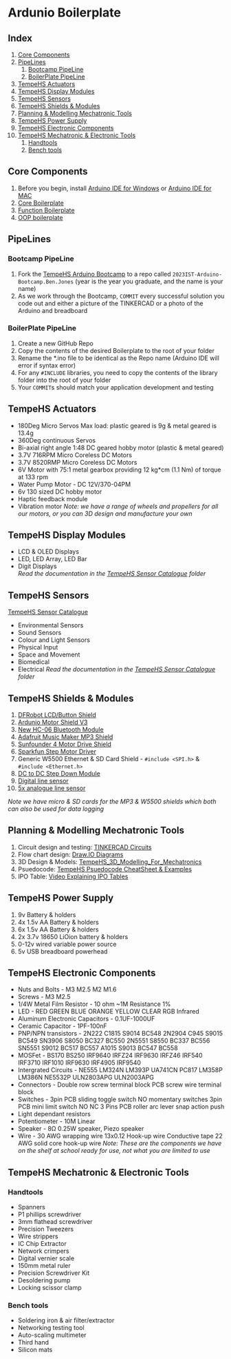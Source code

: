 # Ardunio Boilerplate

## Index
1. [Core Components](#core-components)
2. [PipeLines](#pipelines)
    1. [Bootcamp PipeLine](#bootcamp-pipeline)
    2. [BoilerPlate PipeLine](#boilerplate-pipeline)
3. [TempeHS Actuators](#tempehs-actuators)
4. [TempeHS Display Modules](tempehs-display-modules)
5. [TempeHS Sensors](#tempehs-sensors)
6. [TempeHS Shields & Modules](#tempehs-shields--modules)
7. [Planning & Modelling Mechatronic Tools](#planning--modelling-mechatronic-tools)
8. [TempeHS Power Supply](#tempehs-power-supply)
9. [TempeHS Electronic Components](#tempehs-electronic-components)
10. [TempeHS Mechatronic & Electronic Tools](#tempehs-mechatronic--electronic-tools)
    1. [Handtools](#handtools)
    2. [Bench tools](#bench-tools)

## Core Components
1. Before you begin, install [Arduino IDE for Windows](https://drive.google.com/file/d/1ha-3JTMwprRaKoNczq-eIYs7LrxqR_wl/view?usp=drive_link) or [Arduino IDE for MAC](https://drive.google.com/file/d/1hbWTW9vQ1C1OLoO4T3Ryvpsaqmj3jIQ2/view?usp=drive_link)
2. [Core Boilerplate](https://github.com/TempeHS/TempeHS_Ardunio_Boilerplate/tree/main/Ardunio_Core_Boilerplate)
3. [Function Boilerplate](https://github.com/TempeHS/TempeHS_Ardunio_Boilerplate/tree/main/Ardunio_Function_Boilerplate)
4. [OOP boilerplate](https://github.com/TempeHS/TempeHS_Ardunio_Boilerplate/tree/main/Ardunio_OOP_Boilerplate)

## PipeLines
### Bootcamp PipeLine
1. Fork the [TempeHS Arduino Bootcamp](https://github.com/TempeHS/TempeHS_Ardunio_Bootcamp) to a repo called `2023IST-Arduino-Bootcamp.Ben.Jones` (year is the year you graduate, and the name is your name)
2. As we work through the Bootcamp, `COMMIT` every successful solution you code out and either a picture of the TINKERCAD or a photo of the Arduino and breadboard

### BoilerPlate PipeLine
1. Create a new GitHub Repo
2. Copy the contents of the desired Boilerplate to the root of your folder
3. Rename the *.ino file to be identical as the Repo name (Arduino IDE will error if syntax error)
4. For any `#INCLUDE` libraries, you need to copy the contents of the library folder into the root of your folder
5. Your `COMMIT`s should match your application development and testing

## TempeHS Actuators
- 180Deg Micro Servos Max load: plastic geared is 9g & metal geared is 13.4g
- 360Deg continuous Servos
- Bi-axial right angle 1:48 DC geared hobby motor (plastic & metal geared)
- 3.7V 716RPM Micro Coreless DC Motors
- 3.7V 8520RMP Micro Coreless DC Motors
- 6V Motor with 75:1 metal gearbox providing 12 kg*cm (1.1 Nm) of torque at 133 rpm
- Water Pump Motor - DC 12V/370-04PM 
- 6v 130 sized DC hobby motor
- Haptic feedback module
- Vibration motor
*Note: we have a range of wheels and propellers for all our motors, or you can 3D design and manufacture your own*

## TempeHS Display Modules
- LCD & OLED Displays
- LED, LED Array, LED Bar
- Digit Displays  
*Read the documentation in the [TempeHS Sensor Catalogue](https://github.com/TempeHS/TempeHS_Ardunio_Boilerplate/tree/main/TempeHS_Sensor_Catalogue) folder*

## TempeHS Sensors
[TempeHS Sensor Catalogue](https://github.com/TempeHS/TempeHS_Ardunio_Boilerplate/tree/main/TempeHS_Sensor_Catalogue)
- Environmental Sensors
- Sound Sensors
- Colour and Light Sensors
- Physical Input
- Space and Movement
- Biomedical
- Electrical
*Read the documentation in the [TempeHS Sensor Catalogue](https://github.com/TempeHS/TempeHS_Ardunio_Boilerplate/tree/main/TempeHS_Sensor_Catalogue) folder*

## TempeHS Shields & Modules
1. [DFRobot LCD/Button Shield](https://wiki.dfrobot.com/LCD_KeyPad_Shield_For_Arduino_SKU__DFR0009)
2. [Ardunio Motor Shield V3](https://store.arduino.cc/products/arduino-motor-shield-rev3)
3. [New HC-06 Bluetooth Module](https://www.aranacorp.com/en/arduino-and-bluetooth-module-hc-06/)
4. [Adafruit Music Maker MP3 Shield](https://learn.adafruit.com/adafruit-music-maker-shield-vs1053-mp3-wav-wave-ogg-vorbis-player)
5. [Sunfounder 4 Motor Drive Shield](http://wiki.sunfounder.cc/index.php?title=L293D_Motor_Driver_Shield) 
6. [Sparkfun Step Motor Driver](https://github.com/sparkfun/Easy_Driver)
7. Generic W5500 Ethernet & SD Card Shield - `#include <SPI.h>` & `#include <Ethernet.h>`
6. [DC to DC Step Down Module]()
7. [Digital line sensor]()
8. [5x analogue line sensor]()

*Note we have micro & SD cards for the MP3 & W5500 shields which both can also be used for data logging*

## Planning & Modelling Mechatronic Tools
1. Circuit design and testing: [TINKERCAD Circuits](https://www.tinkercad.com/dashboard?collection=designs&type=circuits)
2. Flow chart design: [Draw.IO Diagrams](https://app.diagrams.net/)
3. 3D Design & Models: [TempeHS_3D_Modelling_For_Mechatronics](https://github.com/TempeHS/TempeHS_Ardunio_Boilerplate/tree/main/TempeHS_3D_Modelling_For_Mechatronics)
4. Psuedocode: [TempeHS Psuedocode CheatSheet & Examples](https://github.com/TempeHS/TempeHS_Ardunio_Boilerplate/blob/main/PsuedeoCode%20StyleGuide.pdf)
5. IPO Table: [Video Explaining IPO Tables](https://www.youtube.com/watch?v=a10a11oxjrA)

## TempeHS Power Supply
1. 9v Battery & holders
2. 4x 1.5v AA Battery & holders
3. 6x 1.5v AA Battery & holders
4. 2x 3.7v 18650 LiOion battery & holders
5. 0-12v wired variable power source
6. 5v USB breadboard powerhead

## TempeHS Electronic Components
- Nuts and Bolts - M3 M2.5 M2 M1.6
- Screws - M3 M2.5
- 1/4W Metal Film Resistor - 10 ohm ~1M Resistance 1%
- LED - RED GREEN BLUE ORANGE YELLOW CLEAR RGB Infrared
- Aluminum Electronic Capacitors - 0.1UF-1000UF
- Ceramic Capacitor - 1PF-100nF
- PNP/NPN transistors - 2N222 C1815 S9014 BC548 2N2904 C945 S9015 BC549 SN3906 S8050 BC327 BC550 2N5551 S8550 BC337 BC556 SN5551 S9012 BC517 BC557 A1015 S9013 BC547 BC558
- MOSFet - BS170 BS250 IRF9640 IRFZ24 IRF9630 IRFZ46 IRF540 IRF3710 IRF1010 IRF9630 IRF4905 IRF9540
- Intergrated Circuits - NE555 LM324N LM393P UA741CN PC817 LM358P LM386N NE5532P ULN2803APG ULN2003APG
- Connectors - Double row screw terminal block PCB screw wire terminal block
- Switches - 3pin PCB sliding toggle switch NO momentary switches 3pin PCB mini limit switch NO NC 3 Pins PCB roller arc lever snap action push
- Light dependant resistors
- Potentiometer - 10M Linear
- Speaker - 8Ω 0.25W speaker, Piezo speaker
- Wire - 30 AWG wrapping wire 13x0.12 Hook-up wire Conductive tape 22 AWG solid core hook-up wire
*Note: These are the components we have on the shelf at school ready for use, not what you are limited to use*

## TempeHS Mechatronic & Electronic Tools
### Handtools
- Spanners
- P1 phillips screwdriver
- 3mm flathead screwdriver
- Precision Tweezers
- Wire strippers
- IC Chip Extractor
- Network crimpers
- Digital vernier scale
- 150mm metal ruler
- Precision Screwdriver Kit
- Desoldering pump
- Locking scissor clamp

### Bench tools
- Soldering iron & air filter/extractor
- Networking testing tool
- Auto-scaling multimeter
- Third hand
- Silicon mats
